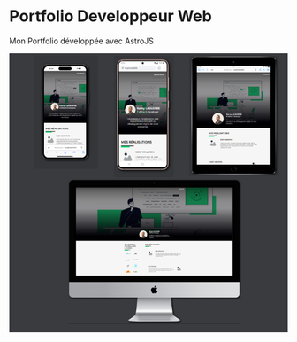 # Portfolio Developpeur Web

Mon Portfolio développée avec AstroJS

![Mon portfolio](kerny-laguere-portfolio.png)